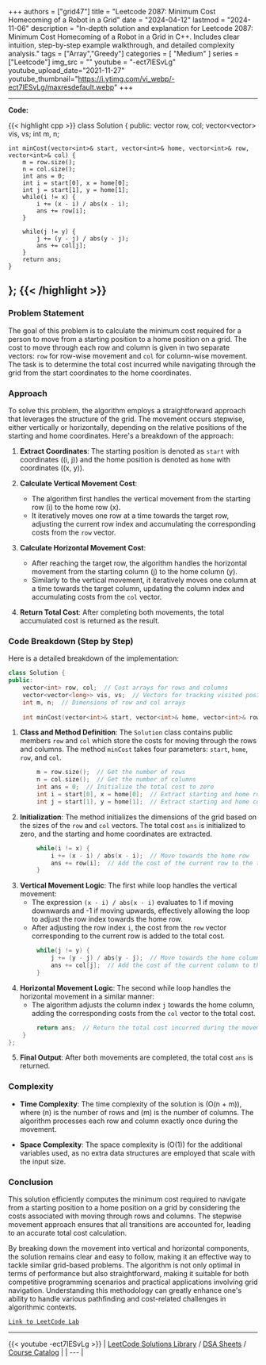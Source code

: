 
+++
authors = ["grid47"]
title = "Leetcode 2087: Minimum Cost Homecoming of a Robot in a Grid"
date = "2024-04-12"
lastmod = "2024-11-06"
description = "In-depth solution and explanation for Leetcode 2087: Minimum Cost Homecoming of a Robot in a Grid in C++. Includes clear intuition, step-by-step example walkthrough, and detailed complexity analysis."
tags = ["Array","Greedy"]
categories = [
    "Medium"
]
series = ["Leetcode"]
img_src = ""
youtube = "-ect7lESvLg"
youtube_upload_date="2021-11-27"
youtube_thumbnail="https://i.ytimg.com/vi_webp/-ect7lESvLg/maxresdefault.webp"
+++



---
**Code:**

{{< highlight cpp >}}
class Solution {
public:
    vector<int> row, col;
    vector<vector<long>> vis, vs;
    int m, n;
    
    int minCost(vector<int>& start, vector<int>& home, vector<int>& row, vector<int>& col) {
        m = row.size();
        n = col.size();
        int ans = 0;
        int i = start[0], x = home[0];
        int j = start[1], y = home[1];
        while(i != x) {
            i += (x - i) / abs(x - i);
            ans += row[i];
        }
        
        while(j != y) {
            j += (y - j) / abs(y - j);
            ans += col[j];
        }        
        return ans;
    }
    
};
{{< /highlight >}}
---

### Problem Statement

The goal of this problem is to calculate the minimum cost required for a person to move from a starting position to a home position on a grid. The cost to move through each row and column is given in two separate vectors: `row` for row-wise movement and `col` for column-wise movement. The task is to determine the total cost incurred while navigating through the grid from the start coordinates to the home coordinates.

### Approach

To solve this problem, the algorithm employs a straightforward approach that leverages the structure of the grid. The movement occurs stepwise, either vertically or horizontally, depending on the relative positions of the starting and home coordinates. Here's a breakdown of the approach:

1. **Extract Coordinates**: The starting position is denoted as `start` with coordinates \((i, j)\) and the home position is denoted as `home` with coordinates \((x, y)\).

2. **Calculate Vertical Movement Cost**: 
   - The algorithm first handles the vertical movement from the starting row \(i\) to the home row \(x\).
   - It iteratively moves one row at a time towards the target row, adjusting the current row index and accumulating the corresponding costs from the `row` vector.

3. **Calculate Horizontal Movement Cost**:
   - After reaching the target row, the algorithm handles the horizontal movement from the starting column \(j\) to the home column \(y\).
   - Similarly to the vertical movement, it iteratively moves one column at a time towards the target column, updating the column index and accumulating costs from the `col` vector.

4. **Return Total Cost**: After completing both movements, the total accumulated cost is returned as the result.

### Code Breakdown (Step by Step)

Here is a detailed breakdown of the implementation:

```cpp
class Solution {
public:
    vector<int> row, col;  // Cost arrays for rows and columns
    vector<vector<long>> vis, vs;  // Vectors for tracking visited positions (not used here)
    int m, n;  // Dimensions of row and col arrays
    
    int minCost(vector<int>& start, vector<int>& home, vector<int>& row, vector<int>& col) {
```

1. **Class and Method Definition**: The `Solution` class contains public members `row` and `col` which store the costs for moving through the rows and columns. The method `minCost` takes four parameters: `start`, `home`, `row`, and `col`.

```cpp
        m = row.size();  // Get the number of rows
        n = col.size();  // Get the number of columns
        int ans = 0;  // Initialize the total cost to zero
        int i = start[0], x = home[0];  // Extract starting and home row coordinates
        int j = start[1], y = home[1];  // Extract starting and home column coordinates
```

2. **Initialization**: The method initializes the dimensions of the grid based on the sizes of the `row` and `col` vectors. The total cost `ans` is initialized to zero, and the starting and home coordinates are extracted.

```cpp
        while(i != x) {
            i += (x - i) / abs(x - i);  // Move towards the home row
            ans += row[i];  // Add the cost of the current row to the total cost
        }
```

3. **Vertical Movement Logic**: The first while loop handles the vertical movement:
   - The expression `(x - i) / abs(x - i)` evaluates to 1 if moving downwards and -1 if moving upwards, effectively allowing the loop to adjust the row index towards the home row.
   - After adjusting the row index `i`, the cost from the `row` vector corresponding to the current row is added to the total cost.

```cpp
        while(j != y) {
            j += (y - j) / abs(y - j);  // Move towards the home column
            ans += col[j];  // Add the cost of the current column to the total cost
        }        
```

4. **Horizontal Movement Logic**: The second while loop handles the horizontal movement in a similar manner:
   - The algorithm adjusts the column index `j` towards the home column, adding the corresponding costs from the `col` vector to the total cost.

```cpp
        return ans;  // Return the total cost incurred during the movement
    }
};
```

5. **Final Output**: After both movements are completed, the total cost `ans` is returned.

### Complexity

- **Time Complexity**: The time complexity of the solution is \(O(n + m)\), where \(n\) is the number of rows and \(m\) is the number of columns. The algorithm processes each row and column exactly once during the movement.

- **Space Complexity**: The space complexity is \(O(1)\) for the additional variables used, as no extra data structures are employed that scale with the input size.

### Conclusion

This solution efficiently computes the minimum cost required to navigate from a starting position to a home position on a grid by considering the costs associated with moving through rows and columns. The stepwise movement approach ensures that all transitions are accounted for, leading to an accurate total cost calculation.

By breaking down the movement into vertical and horizontal components, the solution remains clear and easy to follow, making it an effective way to tackle similar grid-based problems. The algorithm is not only optimal in terms of performance but also straightforward, making it suitable for both competitive programming scenarios and practical applications involving grid navigation. Understanding this methodology can greatly enhance one's ability to handle various pathfinding and cost-related challenges in algorithmic contexts.

[`Link to LeetCode Lab`](https://leetcode.com/problems/minimum-cost-homecoming-of-a-robot-in-a-grid/description/)

---
{{< youtube -ect7lESvLg >}}
| [LeetCode Solutions Library](https://grid47.xyz/leetcode/) / [DSA Sheets](https://grid47.xyz/sheets/) / [Course Catalog](https://grid47.xyz/courses/) |
| --- |

